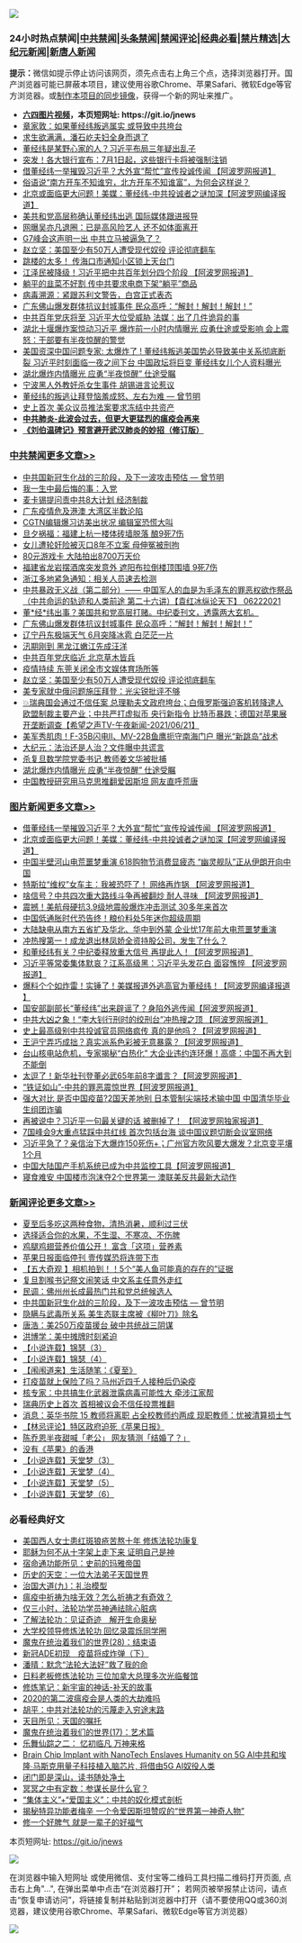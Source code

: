 ![](https://raw.githubusercontent.com/fqnews/bnews/master/64photo/fqnews-qr.jpg)

<div id="tt">
<h3>24小时热点禁闻|<a href="#%E4%B8%AD%E5%85%B1%E7%A6%81%E9%97%BB%E6%9B%B4%E5%A4%9A%E6%96%87%E7%AB%A0">中共禁闻</a>|<a href="#%E5%9B%BE%E7%89%87%E6%96%B0%E9%97%BB%E6%9B%B4%E5%A4%9A%E6%96%87%E7%AB%A0">头条禁闻</a>|<a href="#%E6%96%B0%E9%97%BB%E8%AF%84%E8%AE%BA%E6%9B%B4%E5%A4%9A%E6%96%87%E7%AB%A0">禁闻评论|<a href="#%E5%BF%85%E7%9C%8B%E7%BB%8F%E5%85%B8%E5%A5%BD%E6%96%87">经典必看|<a href="/video.md#%E7%A6%81%E7%89%87%E7%B2%BE%E9%80%89">禁片精选</a>|<a href="https://github.com/fqnews/djy/blob/master/gb/nf1351518.md#1">大纪元新闻</a>|<a href="https://github.com/fqnews/ntdtv/blob/master/gb/prog204.md#1">新唐人新闻</a></h3>
<div><b>提示：</b>微信如提示停止访问该网页，须先点击右上角三个点，选择浏览器打开。国产浏览器可能已屏蔽本项目，建议使用谷歌Chrome、苹果Safari、微软Edge等官方浏览器。或<a href="https://github.com/fqnews/bnews/blob/master/%E5%88%B6%E4%BD%9Cgit%E7%A6%81%E9%97%BB%E9%95%9C%E5%83%8F.md">制作本项目的同步镜像</a>，获得一个新的网址来推广。</div>
<ul>
<li><b><a href="http://d1.bdrive.tk/64.mp4" target="_blank">六四图片视频</a>，本页短网址: https://git.io/jnews</b></li>
<li><a href="/cbnews/20210622/1571606.md">章家敦：如果董经纬叛逃属实 或导致中共垮台</a></li>
<li><a href="/cnnews/20210622/1571589.md">求生欲满满，潘石屹夫妇全身而退了</a></li>
<li><a href="/cbnews/20210622/1571830.md">董经纬是某野心家的人？习近平布局三年疑出乱子</a></li>
<li><a href="/lifebaike/20210622/1571809.md">突发！各大银行宣布：7月1日起，这些银行卡将被强制注销</a></li>
<li><a href="/topimagenews/20210622/1571979.md">借董经纬一举摧毁习近平？大外宣“帮忙”宣传投诚传闻 【阿波罗网报道】</a></li>
<li><a href="/funmedia/20210622/1571647.md">俗语说“南方开车不知谁穷，北方开车不知谁富”，为何会这样说？</a></li>
<li><a href="/topimagenews/20210622/1571863.md">北京或面临更大问题！美媒：董经纬-中共投诚者之谜加深【阿波罗网编译报道】</a></li>
<li><a href="/cbnews/20210622/1571603.md">美共和党高层称确认董经纬出逃 国际媒体跟进报导</a></li>
<li><a href="/yule/20210622/1571693.md">网曝吴亦凡退圈：已是高风险艺人 还不如体面离开</a></li>
<li><a href="/cnnews/20210622/1571590.md">G7峰会这声明一出 中共立马被逼急了？</a></li>
<li><a href="/cbnews/20210622/1572007.md">赵立坚：美国至少有50万人遭受现代奴役 评论彻底翻车</a></li>
<li><a href="/cbnews/20210622/1571600.md">跳楼的太多！ 传海口市通知小区锁上天台门</a></li>
<li><a href="/cnnews/20210622/1571812.md">江泽民被降级！习近平把中共百年划分四个阶段 【阿波罗网报道】</a></li>
<li><a href="/cnnews/20210622/1572011.md">躺平的韭菜不好割 传中共要求电商下架“躺平”商品</a></li>
<li><a href="/cnnews/20210622/1571634.md">病毒溯源：紧跟苏利文警告，白宫正式表态</a></li>
<li><a href="/cbnews/20210622/1572074.md">广东佛山爆发群体抗议封城事件 民众高呼：“解封！解封！解封！”</a></li>
<li><a href="/comments/20210622/1571887.md">中共百年党庆将至 习近平大位受威胁 法媒：出了几件诡异的事</a></li>
<li><a href="/comments/20210622/1571528.md">湖北十堰爆炸案惊动习近平 爆炸前一小时内情曝光 应勇仕途或受影响 会上震怒：干部要有半夜惊醒的警觉</a></li>
<li><a href="/bannedvideo/20210622/1571580.md">美国资深中国问题专家: 太爆炸了 ! 董经纬叛逃美国势必导致美中关系彻底断裂 习近平时刻面临一夜之间下台 中国政坛将巨变 董经纬女儿个人资料曝光</a></li>
<li><a href="/cbnews/20210622/1571884.md">湖北爆炸内情曝光 应勇“半夜惊醒” 仕途受瞩</a></li>
<li><a href="/cnnews/20210622/1571766.md">宁波黑人外教奸杀女生事件 胡锡进言论惹议</a></li>
<li><a href="/comments/20210622/1571082.md">董经纬的叛逃让拜登恼羞成怒、左右为难 — 曾节明</a></li>
<li><a href="/cbnews/20210622/1571554.md">史上首次 美众议员推法案要求冻结中共资产</a></li>
<li><b><a href="/comments/20200211/1275071.md" target="_blank">中共肺炎-此波会过去，但更大更猛烈的瘟疫会再来</a></b></li>
<li><b><a href="/comments/20200207/1272816.md" target="_blank">《刘伯温碑记》预言避开武汉肺炎的妙招（修订版）</a></b></li>
</ul>
</div>

<div class="catlist">
<h3><a href="/cbnews/" target="_blank">中共禁闻</a><span><a href="/cbnews/" target="_blank" rel="nofollow">更多文章>></a></span></h3>
<ul>
<li><a href="/comments/20210622/1571945.md" target="_blank">中共国新冠生化战的三阶段，及下一波攻击预估 — 曾节明</a></li>
<li><a href="/cbnews/20210622/1572217.md" target="_blank">我一生中最后悔的事：入党</a></li>
<li><a href="/cbnews/20210622/1572170.md" target="_blank">麦卡锡提问责中共8大计划 经济制裁</a></li>
<li><a href="/cbnews/20210622/1572169.md" target="_blank">广东疫情危及港澳 大湾区半数沦陷</a></li>
<li><a href="/cbnews/20210622/1572147.md" target="_blank">CGTN编辑爆习访美出状况 编辑室恐慌大叫</a></li>
<li><a href="/cbnews/20210622/1572144.md" target="_blank">旦夕祸福：福建上杭一楼体砖墙脱落 酿9死7伤</a></li>
<li><a href="/cbnews/20210622/1572143.md" target="_blank">女儿遭轮奸险被灭口8年不立案 母伸冤被刑拘</a></li>
<li><a href="/cbnews/20210622/1572142.md" target="_blank">80元游戏卡 大陆拍出8700万天价</a></li>
<li><a href="/cbnews/20210622/1572141.md" target="_blank">福建省龙岩摆酒席突发意外 遮阳布拉倒楼顶围墙 9死7伤</a></li>
<li><a href="/cbnews/20210622/1572120.md" target="_blank">浙江多地紧急通知：相关人员速去检测</a></li>
<li><a href="/comments/20210622/1572080.md" target="_blank">中共暴政无义战（第二部分）—— 中国军人的血是为毛泽东的罪恶权欲作祭品（中共命运的轨迹和人类前途  第二十六讲）【袁红冰纵论天下】 06222021</a></li>
<li><a href="/comments/20210622/1572078.md" target="_blank">董*经*纬出事？美国共和党高层打赌。中纪委刊文，透露两大玄机。</a></li>
<li><a href="/cbnews/20210622/1572074.md" target="_blank">广东佛山爆发群体抗议封城事件 民众高呼：“解封！解封！解封！”</a></li>
<li><a href="/cbnews/20210622/1572060.md" target="_blank">辽宁丹东极端天气 6月突降冰雹 白茫茫一片</a></li>
<li><a href="/cbnews/20210622/1572059.md" target="_blank">汛期刚到 黑龙江嫩江先成汪洋</a></li>
<li><a href="/cbnews/20210622/1572050.md" target="_blank">中共百年党庆临近 北京草木皆兵</a></li>
<li><a href="/cbnews/20210622/1572033.md" target="_blank">疫情持续 东莞关闭全市文娱体育场所等</a></li>
<li><a href="/cbnews/20210622/1572007.md" target="_blank">赵立坚：美国至少有50万人遭受现代奴役 评论彻底翻车</a></li>
<li><a href="/cbnews/20210622/1572002.md" target="_blank">美专家就中俄问题施压拜登：光尖锐批评不够</a></li>
<li><a href="/comments/20210622/1571998.md" target="_blank">💥瑞典国会通过不信任案 总理勒夫文政府垮台；白俄罗斯强迫客机转降逮人 欧盟制裁主要产业；中共严打虚拟币 央行新指令 比特币暴跌；德国对苹果展开垄断调查【希望之声TV-午夜新闻-2021/06/21】</a></li>
<li><a href="/cbnews/20210622/1571980.md" target="_blank">美军秀肌肉！F-35B闪电Ⅱ、MV-22B鱼鹰扼守南海门户 曝光“新跳岛”战术</a></li>
<li><a href="/cbnews/20210622/1571910.md" target="_blank">大纪元：法治还是人治？文件曝中共谎言</a></li>
<li><a href="/cbnews/20210622/1571909.md" target="_blank">杀复旦数学院党委书记 教师姜文华被批捕</a></li>
<li><a href="/cbnews/20210622/1571884.md" target="_blank">湖北爆炸内情曝光 应勇“半夜惊醒” 仕途受瞩</a></li>
<li><a href="/cbnews/20210622/1571874.md" target="_blank">中国教授研究用马克思推翻爱因斯坦 网友直呼荒唐</a></li>

</ul>
</div>
<div class="catlist">
<h3><a href="/topimagenews/" target="_blank">图片新闻</a><span><a href="/topimagenews/" target="_blank" rel="nofollow">更多文章>></a></span></h3>
<ul>
<li><a href="/topimagenews/20210622/1571979.md" target="_blank">借董经纬一举摧毁习近平？大外宣“帮忙”宣传投诚传闻 【阿波罗网报道】</a></li>
<li><a href="/topimagenews/20210622/1571863.md" target="_blank">北京或面临更大问题！美媒：董经纬-中共投诚者之谜加深【阿波罗网编译报道】</a></li>
<li><a href="/topimagenews/20210621/1571349.md" target="_blank">中国半壁河山电荒噩梦重演 618购物节消费显疲态 “幽灵舰队”正从伊朗开向中国</a></li>
<li><a href="/topimagenews/20210621/1571238.md" target="_blank">特斯拉“维权”女车主：我被恐吓了！ 网络再炸锅 【阿波罗网报道】</a></li>
<li><a href="/topimagenews/20210621/1571162.md" target="_blank">啥信号？中共四次重大路线斗争再被翻炒 耐人寻味 【阿波罗网报道】</a></li>
<li><a href="/topimagenews/20210621/1571069.md" target="_blank">震撼！美航母硬抗3.9级地震般爆炸冲击测试 30多年来首次</a></li>
<li><a href="/topimagenews/20210621/1570856.md" target="_blank">中国低通胀时代恐告终！粮价料处5年迷你超级周期</a></li>
<li><a href="/topimagenews/20210620/1570841.md" target="_blank">大陆缺电从南方五省扩及华北、华中到外蒙 企业忧17年前大电荒噩梦重演</a></li>
<li><a href="/topimagenews/20210620/1570595.md" target="_blank">冲热搜第一！成龙退出林凤娇全资持股公司，发生了什么？</a></li>
<li><a href="/topimagenews/20210620/1570532.md" target="_blank">和董经纬有关？中纪委释放重大信号 再提此人！【阿波罗网报道】</a></li>
<li><a href="/topimagenews/20210619/1570003.md" target="_blank">习近平等常委集体默哀？江系高级黑：习近平头发花白 面容憔悴 【阿波罗网报道】</a></li>
<li><a href="/topimagenews/20210619/1569734.md" target="_blank">爆料个个如炸雷！实锤了！美媒报道外逃高官为董经纬！【阿波罗网编译报道 】</a></li>
<li><a href="/topimagenews/20210618/1569604.md" target="_blank">国安部副部长“董经纬”出来辟谣了？身陷外逃传闻【阿波罗网报道】</a></li>
<li><a href="/topimagenews/20210618/1569201.md" target="_blank">中共大凶之象！“李大钊行刑时的绞刑台”冲热搜之顶 【阿波罗网报道】</a></li>
<li><a href="/topimagenews/20210617/1568586.md" target="_blank">史上最高级别中共投诚官员网络疯传 真的是他吗？【阿波罗网报道】</a></li>
<li><a href="/topimagenews/20210617/1568585.md" target="_blank">王沪宁弄巧成拙？真实派系色彩被无意暴露？【阿波罗网报道】</a></li>
<li><a href="/topimagenews/20210616/1567991.md" target="_blank">台山核电站危机，专家揭秘“白热化” 大企业违约连环爆！高盛：中国不再大到不能倒</a></li>
<li><a href="/topimagenews/20210616/1567809.md" target="_blank">太逗了！新华社刊登董必武65年前8字谶言？【阿波罗网报道】</a></li>
<li><a href="/topimagenews/20210616/1567674.md" target="_blank">“铁证如山”-中共的罪恶震惊世界【阿波罗网报道】</a></li>
<li><a href="/topimagenews/20210615/1567286.md" target="_blank">强大对比 是否中国疫苗?2国天差地别 日本管制尖端技术输中国 中国清华毕业生组团诈骗</a></li>
<li><a href="/topimagenews/20210615/1567099.md" target="_blank">再被说中？习近平一句最关键的话 被删掉了！ 【阿波罗网独家报道】</a></li>
<li><a href="/topimagenews/20210614/1566582.md" target="_blank">7国峰会9大重点猛踩中共红线 首次包括台海 谈中国议题切断会议室网络</a></li>
<li><a href="/topimagenews/20210614/1566288.md" target="_blank">习近平急了？亲信治下大爆炸150死伤+；广州官方吹风要大爆发？北京变平壤1个月</a></li>
<li><a href="/topimagenews/20210614/1566204.md" target="_blank">中国大陆国产手机系统已成为中共监控工具【阿波罗网报道】</a></li>
<li><a href="/topimagenews/20210614/1566191.md" target="_blank">寝食难安 中国楼市泡沫夺2个世界第一 澳联美反共最新大动作</a></li>

</ul>
</div>
<div class="catlist">
<h3><a href="/comments/" target="_blank">新闻评论</a><span><a href="/comments/" target="_blank" rel="nofollow">更多文章>></a></span></h3>
<ul>
<li><a href="/comments/20210623/1572242.md" target="_blank">夏至后多吃这两种食物，清热消暑，顺利过三伏</a></li>
<li><a href="/comments/20210623/1572241.md" target="_blank">选择适合你的水果，不生湿、不寒凉、不伤脾</a></li>
<li><a href="/comments/20210623/1572240.md" target="_blank">鸡腿鸡翅营养价值公开！ 富含「这项」营养素</a></li>
<li><a href="/comments/20210623/1572230.md" target="_blank">苹果日报面临停刊 壹传媒恐将连带下市</a></li>
<li><a href="/comments/20210623/1572229.md" target="_blank">【五大奇观 】相机拍到！！5个“美人鱼可能真的存在的”证据</a></li>
<li><a href="/comments/20210623/1572228.md" target="_blank">复旦割喉书记祭文闹笑话 中文系主任意外走红</a></li>
<li><a href="/comments/20210622/1572224.md" target="_blank">民调：佛州州长成最热门共和党总统候选人</a></li>
<li><a href="/comments/20210622/1571945.md" target="_blank">中共国新冠生化战的三阶段，及下一波攻击预估 — 曾节明</a></li>
<li><a href="/comments/20210622/1572211.md" target="_blank">隐瞒与武毒所关系 美生态联主席被《柳叶刀》除名</a></li>
<li><a href="/comments/20210622/1572204.md" target="_blank">唐浩：美250万疫苗援台 破中共统战三阴谋</a></li>
<li><a href="/comments/20210622/1572203.md" target="_blank">洪博学：美中摊牌时刻紧迫</a></li>
<li><a href="/comments/20210622/1572192.md" target="_blank">【小说连载】锦瑟（3）</a></li>
<li><a href="/comments/20210622/1572190.md" target="_blank">【小说连载】锦瑟（4）</a></li>
<li><a href="/comments/20210622/1572188.md" target="_blank">【闱闱道来】生活随笔：《夏至》</a></li>
<li><a href="/comments/20210622/1572177.md" target="_blank">打疫苗就上保险了吗？马州近四千人接种后仍染疫</a></li>
<li><a href="/comments/20210622/1572162.md" target="_blank">核专家：中共搞生化武器泄露病毒可能性大 牵涉江家帮</a></li>
<li><a href="/comments/20210622/1572161.md" target="_blank">瑞典历史上首次 首相被议会不信任投票推翻</a></li>
<li><a href="/comments/20210622/1572156.md" target="_blank">消息：英华书院 15 教师将离职 占全校教师约两成 现职教师：忧被清算损士气</a></li>
<li><a href="/comments/20210622/1572127.md" target="_blank">【林忌评论】特区政府迫死《苹果日报》</a></li>
<li><a href="/comments/20210622/1572093.md" target="_blank">陈乔恩半夜甜喊「老公」 网友猜测「结婚了？」</a></li>
<li><a href="/comments/20210622/1572086.md" target="_blank">没有《苹果》的香港</a></li>
<li><a href="/comments/20210622/1572085.md" target="_blank">【小说连载】天堂梦（3）</a></li>
<li><a href="/comments/20210622/1572084.md" target="_blank">【小说连载】天堂梦（4）</a></li>
<li><a href="/comments/20210622/1572083.md" target="_blank">【小说连载】天堂梦（5）</a></li>
<li><a href="/comments/20210622/1572082.md" target="_blank">【小说连载】天堂梦（6）</a></li>

</ul>
</div>

<div class="catlist">
<h3>必看经典好文</h3>
<ul>
<li><a href="/comments/20190126/1070164.md" target="_blank">美国西人女士患红斑狼疮苦熬十年 修炼法轮功康复</a></li>
<li><a href="/ccpdope/20190803/1168965.md" target="_blank">耶稣为何不从十字架上走下来 证明自己是神</a></li>
<li><a href="/cbnews/20180711/970353.md" target="_blank">宿命通功能所见：史前的玛雅帝国</a></li>
<li><a href="/tculture/20121025/73067.md" target="_blank">历史的天空：一位大法弟子天国世界</a></li>
<li><a href="/cbnews/20180315/914943.md" target="_blank">治国大道(九)：礼治模型</a></li>
<li><a href="/comments/20200502/1322275.md" target="_blank">瘟疫中祈祷为啥无效？怎么祈祷才有奇效？</a></li>
<li><a href="/health/20170626/780270.md" target="_blank">仅三小时，法轮功学员神通祛除心脏病</a></li>
<li><a href="/comments/20200307/1289968.md" target="_blank">了解法轮功：见证奇迹　解开生命奥秘</a></li>
<li><a href="/cbnews/20210517/1548104.md" target="_blank">大学校领导修炼法轮功 回忆录震烁同学圈</a></li>
<li><a href="/comments/20181228/1054609.md" target="_blank">魔鬼在统治着我们的世界(28)：结束语</a></li>
<li><a href="/headline/20200908/1392940.md" target="_blank">新冠ADE初现　疫苗将成炸弹（下）</a></li>
<li><a href="/comments/20210312/1502968.md" target="_blank">潘晴：默念“法轮大法好”救了我的命</a></li>
<li><a href="/comments/20200531/1337359.md" target="_blank">日料老板修炼法轮功 三位加拿大总理多次光临餐馆</a></li>
<li><a href="/comments/20190418/1115565.md" target="_blank">修炼笔记：新宇宙的神话-补天的故事</a></li>
<li><a href="/comments/20200712/1359432.md" target="_blank">2020的第二波瘟疫会是人类的大劫难吗</a></li>
<li><a href="/cbnews/20200720/1363328.md" target="_blank">胡平：中共对法轮功的污蔑走入穷途末路</a></li>
<li><a href="/tculture/20180919/1000196.md" target="_blank">天目所见：天国的嘱托</a></li>
<li><a href="/topimagenews/20180620/960677.md" target="_blank">魔鬼在统治着我们的世界(17)：艺术篇</a></li>
<li><a href="/tculture/20170711/790081.md" target="_blank">乐舞仙踪之二： 忆初临凡 万神来格</a></li>
<li><a href="/comments/20200901/1451956.md" target="_blank">Brain Chip Implant with NanoTech Enslaves Humanity on 5G AI中共和埃隆∙马斯克用量子科技植入脑芯片, 将借由5G AI奴役人类</a></li>
<li><a href="/tculture/20200803/1373949.md" target="_blank">闭门即是深山，读书随处净土</a></li>
<li><a href="/tculture/20200812/1378929.md" target="_blank">冥冥之中有定数：参谋长是什么官？</a></li>
<li><a href="/comments/20201007/1409565.md" target="_blank">“集体主义”+“爱国主义”：中共的奴化模式剖析</a></li>
<li><a href="/cnnews/20210317/1506463.md" target="_blank">揭秘特异功能者梅辛 一个令爱因斯坦赞叹的“世界第一神奇人物”</a></li>
<li><a href="/funmedia/20200713/1359909.md" target="_blank">修一个好脾气 就是一辈子的好福气</a></li>

</ul>
</div>

本页短网址: https://git.io/jnews

![](https://raw.githubusercontent.com/fqnews/bnews/master/64photo/fqnews-qr.jpg)

在浏览器中输入短网址 或使用微信、支付宝等二维码工具扫描二维码打开页面, 点击右上角"...", 在弹出菜单中点击“在浏览器打开”； 若网页被举报禁止访问，请点击“恢复申请访问”，将链接复制并粘贴到浏览器中打开（请不要使用QQ或360浏览器，建议使用谷歌Chrome、苹果Safari、微软Edge等官方浏览器）

![](https://raw.githubusercontent.com/fqnews/bnews/master/64photo/wx.jpg)